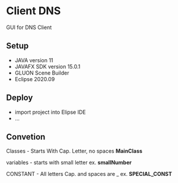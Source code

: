 # Client DNS
GUI for DNS Client


## Setup
- JAVA version 11
- JAVAFX SDK version 15.0.1
- GLUON Scene Builder
- Eclipse 2020.09

## Deploy
- import project into Elipse IDE
- ...

## Convetion

Classes - Starts With Cap. Letter, no spaces **MainClass**

variables - starts with small letter ex. **smallNumber**

CONSTANT - All letters Cap. and spaces are _ ex. **SPECIAL_CONST**
